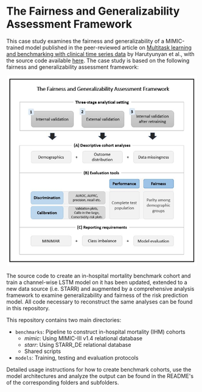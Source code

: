 # The Fairness and Generalizability Assessment Framework 

This case study examines the fairness and generalizability of a MIMIC-trained model published in the peer-reviewed article on 
[Multitask learning and benchmarking with clinical time series data](https://www.nature.com/articles/s41597-019-0103-9) by Harutyunyan et al., 
with the source code available [here](https://github.com/YerevaNN/mimic3-benchmarks). The case study is based on the following fairness and generalizability assessment framework:

<div align="center">
<img src="benchmarks/mimic/resources/fairness_generalizability_assessment_framework.JPG"  width="500" height="500">
</div>

The source code to create an in-hospital mortality benchmark cohort and train a channel-wise LSTM model on it
has been updated, extended to a new data source (i.e. STARR) and augmented by a comprehensive analysis framework
to examine generalizability and fairness of the risk prediction model.
All code necessary to reconstruct the same analyses can be found in this repository.

This repository contains two main directories:

- `benchmarks`: Pipeline to construct in-hospital mortality (IHM) cohorts
    - *mimic*: Using MIMIC-III v1.4 relational database
    - *starr*: Using STARR_DE relational database
    - Shared scripts
- `models`: Training, testing and evaluation protocols

Detailed usage instructions for how to create benchmark cohorts, use the model
architectures and analyze the output can be found in the README's of the 
corresponding folders and subfolders.



